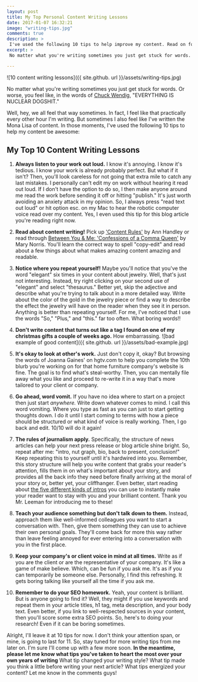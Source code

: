 ```yaml
---
layout: post
title: My Top Personal Content Writing Lessons
date: 2017-01-07 16:32:21
image: "writing-tips.jpg"
comments: true
description: >
 I've used the following 10 tips to help improve my content. Read on for some content writing tips to make your next piece be awesome!
excerpt: >
 No matter what you're writing sometimes you just get stuck for words. Or worse, you feel like, in the words of [Chuck Wendig], "EVERYTHING IS NUCLEAR DOGSHIT."

---
```


![10 content writing lessons]({{ site.github. url }}/assets/writing-tips.jpg)

No matter what you're writing sometimes you just get stuck for words. Or worse, you feel like, in the words of [Chuck Wendig](http://terribleminds.com/ramble/2014/03/11/the-varied-emotional-stages-of-writing-a-book/), "EVERYTHING IS NUCLEAR DOGSHIT."

Well, hey, we all feel that way sometimes. In fact, I feel like that practically every other hour I'm writing. But sometimes I also feel like I've written the Mona Lisa of content. In those moments, I've used the following 10 tips to help my content be awesome:


## My Top 10 Content Writing Lessons


1. **Always listen to your work out loud.** I know it's annoying. I know it's tedious. I know your work is already probably perfect. But what if it isn't? Then, you'll look careless for not going that extra mile to catch any last mistakes. I personally can't edit my on work without hearing it read out loud. If I don't have the option to do so, I then make anyone around me read the work before sending it off or hitting "publish." It's just worth avoiding an anxiety attack in my opinion. So, I always press "read text out loud" or hit option esc. on my Mac to hear the robotic computer voice read over my content. Yes, I even used this tip for this blog article you're reading right now.

2. **Read about content writing!** Pick up ['Content Rules'](https://www.amazon.com/dp/B008733UFY/ref=dp-kindle-redirect?_encoding=UTF8&btkr=1) by Ann Handley or read through [Between You & Me: 'Confessions of a Comma Queen'](https://www.amazon.com/Between-You-Me-Confessions-Comma/dp/0393352145) by Mary Norris. You'll learn the correct way to spell "copy-edit" and read about a few things about what makes amazing content amazing and readable.

3. **Notice where you repeat yourself!** Maybe you'll notice that you've the word "elegant" six times in your content about jewelry. Well, that's just not interesting. Instead, try right clicking on your second use of "elegant" and select "thesaurus." Better yet, skip the adjective and describe what you're trying to talk about in a more detailed way. Write about the color of the gold in the jewelry piece or find a way to describe the effect the jewelry will have on the reader when they see it in person. Anything is better than repeating yourself. For me, I've noticed that I use the words "So," "Plus," and "this." far too often. What boring words!!

4. **Don't write content that turns out like a tag I found on one of my christmas gifts a couple of weeks ago.** How embarrassing.
![bad example of good content]({{ site.github. url }}/assets/bad-example.jpg)

5. **It's okay to look at other's work.** Just don't copy it, okay? But browsing the words of Joanna Gaines' on hgtv.com to help you complete the 10th blurb you're working on for that home furniture company's website is fine. The goal is to find what's steal-worthy. Then, you can mentally file away what you like and proceed to re-write it in a way that's more tailored to your client or company.

6. **Go ahead, word vomit.** If you have no idea where to start on a project then just start *anywhere.* Write down whatever comes to mind. I call this word vomiting. Where you type as fast as you can just to start getting thoughts down. I do it until I start coming to terms with how a piece should be structured or what kind of voice is really working. Then, I go back and edit. 10/10 will do it again!

7. **The rules of journalism apply.** Specifically, the structure of news articles can help your next press release or blog article shine bright. So, repeat after me: "intro, nut graph, bio, back to present, conclusion!" Keep repeating this to yourself until it's hardwired into you. Remember, this story structure will help you write content that grabs your reader's attention, fills them in on what's important about your story, and provides all the back info they need before finally arriving at the moral of your story or, better yet, your cliffhanger. Even better, start reading about [the five different kinds of intros](http://www.chriswheal.com/how-to/write-intros/) you can use to instantly make your reader want to stay with you and your brilliant content. Thank you Mr. Leeman for introducing me to these!

8. **Teach your audience something but don't talk down to them.** Instead, approach them like well-informed colleagues you want to start a conversation with. Then, give them something they can use to achieve their own personal goals. They'll come back for more this way rather than leave feeling annoyed for ever entering into a conversation with you in the first place.

9. **Keep your company's or client voice in mind at all times.** Write as if you are the client or are the representative of your company. It's like a game of make believe. Which, can be fun if you ask me. It's as if you can temporarily be someone else. Personally, I find this refreshing. It gets boring talking like yourself all the time if you ask me.

10. **Remember to do your SEO homework.** Yeah, your content is brilliant. But is anyone going to find it? Well, they might if you use keywords and repeat them in your article titles, h1 tag, meta description, and your body text. Even better, if you link to well-respected sources in your content, then you'll score some extra SEO points. So, here's to doing your research! Even if it can be boring sometimes.

Alright, I'll leave it at 10 tips for now. I don't think your attention span, or mine, is going to last for 11. So, stay tuned for more writing tips from me later on. I'm sure I'll come up with a few more soon. **In the meantime, please let me know what tips you've taken to heart the most over your own years of writing** What tip changed your writing style? What tip made you think a little before writing your next article? What tips energized your content? Let me know in the comments guys!
